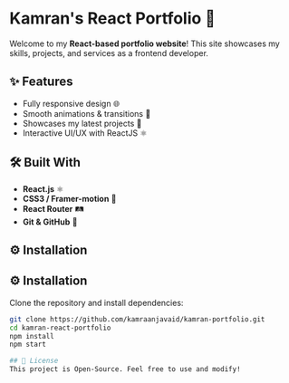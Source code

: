 # Kamran's React Portfolio 🚀
Welcome to my **React-based portfolio website**! This site showcases my skills, projects, and services as a frontend developer.  
## ✨ Features  
- Fully responsive design 🌐  
- Smooth animations & transitions 🎨  
- Showcases my latest projects 🚀  
- Interactive UI/UX with ReactJS ⚛️  
## 🛠️ Built With  
- **React.js** ⚛️  
- **CSS3 / Framer-motion** 🎨  
- **React Router** 🛤️  
- **Git & GitHub** 📝  
## ⚙️ Installation  

## ⚙️ Installation  
Clone the repository and install dependencies:  
```bash
git clone https://github.com/kamraanjavaid/kamran-portfolio.git 
cd kamran-react-portfolio  
npm install  
npm start  

## 📜 License  
This project is Open-Source. Feel free to use and modify!  


